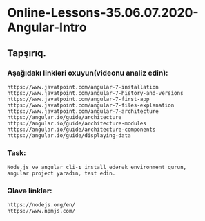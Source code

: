 # Online-Lessons-35.06.07.2020-Angular-Intro

## Tapşırıq.


### Aşağıdakı linkləri oxuyun(videonu analiz edin):
    https://www.javatpoint.com/angular-7-installation
    https://www.javatpoint.com/angular-7-history-and-versions
    https://www.javatpoint.com/angular-7-first-app
    https://www.javatpoint.com/angular-7-files-explanation
    https://www.javatpoint.com/angular-7-architecture
    https://angular.io/guide/architecture
    https://angular.io/guide/architecture-modules
    https://angular.io/guide/architecture-components
    https://angular.io/guide/displaying-data


### Task:
    Node.js və angular cli-ı install edərək environment qurun,
    angular project yaradın, test edin.
    
    
### Əlavə linklər:
    https://nodejs.org/en/
    https://www.npmjs.com/
